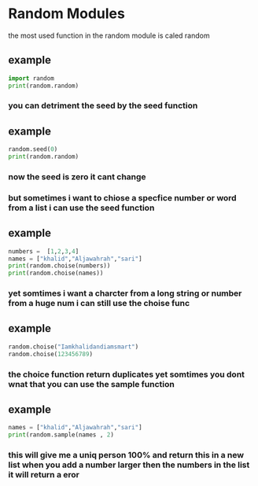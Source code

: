# Random Modules
 the most used function in the random module is caled random 
## example
```python
import random 
print(random.random) 
```
### you can detriment the seed by the seed function 
## example
```python
random.seed(0)
print(random.random) 
```
### now the seed is zero it cant change
### but sometimes i want to chiose a specfice number or word from a list i can use the seed function
  
## example
```python
numbers =  [1,2,3,4]
names = ["khalid","Aljawahrah","sari"]
print(random.choise(numbers))
print(random.choise(names))
```
### yet somtimes i want a charcter from a long string or number from a huge num i can still use the choise func 
## example
```python
random.choise("Iamkhalidandiamsmart")
random.choise(123456789)
```
### the choice function return duplicates yet somtimes you dont wnat that you can use the sample function 
## example
```python 
names = ["khalid","Aljawahrah","sari"]
print(random.sample(names , 2)
```
### this will give me a uniq person 100% and return this in a new list when you add a number larger then the numbers in the list it will return a eror

